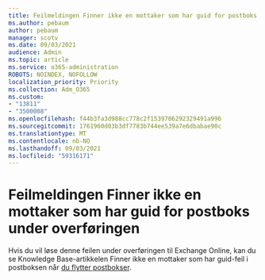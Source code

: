 ```yaml
---
title: Feilmeldingen Finner ikke en mottaker som har guid for postboks under overføringen
ms.author: pebaum
author: pebaum
manager: scotv
ms.date: 09/03/2021
audience: Admin
ms.topic: article
ms.service: o365-administration
ROBOTS: NOINDEX, NOFOLLOW
localization_priority: Priority
ms.collection: Adm_O365
ms.custom:
- "13811"
- "3500008"
ms.openlocfilehash: f44b3fa3d988cc778c2f1539706292329491a996
ms.sourcegitcommit: 1761960d03b3df7783b744ee539a7e6dbabae90c
ms.translationtype: MT
ms.contentlocale: nb-NO
ms.lasthandoff: 09/03/2021
ms.locfileid: "59316171"
---
```

# <a name="cannot-find-a-recipient-that-has-mailbox-guid-error-during-migration"></a>Feilmeldingen Finner ikke en mottaker som har guid for postboks under overføringen

Hvis du vil løse denne feilen under overføringen til Exchange Online, kan du se Knowledge Base-artikkelen Finner ikke en mottaker som har guid-feil i postboksen når [du flytter postbokser](https://docs.microsoft.com/exchange/troubleshoot/move-mailboxes/migrationpermanentexception-when-moving-mailboxes).
